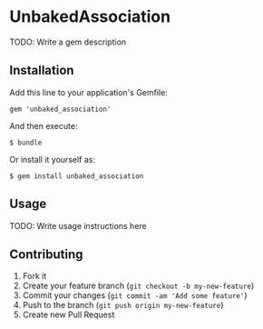 # UnbakedAssociation

TODO: Write a gem description

## Installation

Add this line to your application's Gemfile:

    gem 'unbaked_association'

And then execute:

    $ bundle

Or install it yourself as:

    $ gem install unbaked_association

## Usage

TODO: Write usage instructions here

## Contributing

1. Fork it
2. Create your feature branch (`git checkout -b my-new-feature`)
3. Commit your changes (`git commit -am 'Add some feature'`)
4. Push to the branch (`git push origin my-new-feature`)
5. Create new Pull Request
